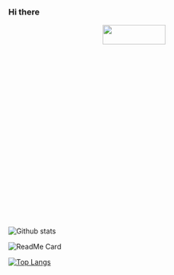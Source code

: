
### Hi there 
<p align="center">
    <a href="https://cristianmarint.github.io/DEPORCO/"><img src="https://imgur.com/nuQbn48.gif" width="50%" height="10%" ></a>
</p>

![Github stats](https://github-readme-stats.vercel.app/api?username=HarshSinha18)

![ReadMe Card](https://github-readme-stats.vercel.app/api/pin/?username=HarshSinha18&HarshSinha18)

[![Top Langs](https://github-readme-stats.vercel.app/api/top-langs/?username=HarshSinha18)](https://github.com/HarshSinha18/github-readme-stats)


